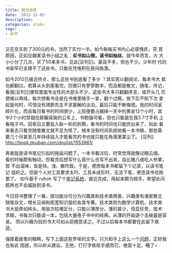 ```yaml
---
title: 囤书成疾
date: '2012-11-05'
description:
categories: otaku
tags:
- 读书
---
```


又在京东败了300元的书，当然了实付一半。如今每每买书内心必感愧疚，究
其原因，正如豆瓣某读书小组之名：**买书如山倒，读书如抽丝**。就今年而言，大
大小小分了几次，买了50来本书，见此[豆列][]。虽说不多，但也不少。少年时
代的书架早已支撑不了这些书，只能任凭堆积在房间角落。

如今2012已接近终点，那么这些书到底看了多少 ？其实若以翻阅论，每本书大
抵也都翻过。若算从头到尾看完，则便只有寥寥数本，而且都是散文，随笔，传记，
看我[豆列][]便知里面专业性的大部头不少，这些书大多只翻翻序言，或开头几
页便难以再续，每次想看书总是在书堆里随手一拿，翻个过瘾，放下后不知下次
拿起是何时，可惜没有靖節先生不求甚解的淡泊，最后只能不断悔恨。我的时间呈
碎片化，而且每日看书的时间很少，上班便要占据掉一天中的黄金12个小时，其
中2个小时禁锢在颠簸摇晃的公车上，书勉强可看，但也只能是在我3.7寸手机
上看电子书。回家后又要投入新一轮的折腾，看书的时间也只能挤出来了，如此
看来看去只看完随笔散文就不足为怪了，根本没有时间系统地看一本书嘛，那些需
要几个月甚至几年持续投入才能看完的书也就只能在角落里蒙尘了。
[豆列]: http://book.douban.com/doulist/1553961/

再者就是读书笔记引起的拖延问题了。一本书看过后，时常觉得就像过眼云烟，
看的时候颇有触动，但看完后想写什么竟什么也写不出来，自比猪八戒吃人参果，尝
不出滋味，皆是快、浅、散所致。于是，便想每本书都留下个记录，以读书笔记
组织之。但是个人对工具要求太叼，工具未成形时，无法下笔，便连读书也拖累了。
如今基于 ruhoh 写了个[笔记系统][]，接近完成，用起来颇为顺手，希望此问题再也不会威胁到读书。

今日将书整理了一番，按功能分可分为兴趣类和技术类两类，兴趣类有诸家散文
随笔杂文，增长见闻和拓宽知识面的各类专著。技术类则为数学计算机，技术类
书大抵厚如砖头，用层次较难区分，只能以薄厚分，薄的甚少，倍显珍贵，技术
求精，书每次只能读一本，包括大量电子书中的经典。从薄的开始逐个击破最是容易。
而以兴趣为目的书大可如从前随意读之，不过以后每本书都要在此留下痕迹。

强撑着疲惫的眼睛，写下上面这些罗嗦的文字。只为知乎上这么一个[问题][]，正好我也有此
困惑，所以听从建议。无他，打打字练练手感而已。倦意十足，睡了~

[问题]: http://www.zhihu.com/question/20508838
[笔记系统]: /notes
